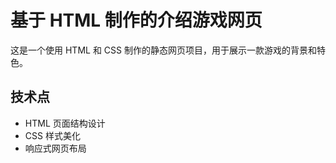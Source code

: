 # 基于 HTML 制作的介绍游戏网页

这是一个使用 HTML 和 CSS 制作的静态网页项目，用于展示一款游戏的背景和特色。

## 技术点
- HTML 页面结构设计
- CSS 样式美化
- 响应式网页布局
